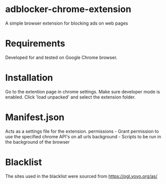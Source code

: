 # adblocker-chrome-extension

A simple browser extension for blocking ads on web pages

# Requirements

Developed for and tested on Google Chrome browser.

# Installation

Go to the extention page in chrome settings.
Make sure developer mode is enabled.
Click 'load unpacked' and select the extension folder.

# Manifest.json

Acts as a settings file for the extension.
permissions - Grant permission to use the specified chrome API's on all urls
background - Scripts to be run in the background of the browser

# Blacklist

The sites used in the blacklist were sourced from https://pgl.yoyo.org/as/
